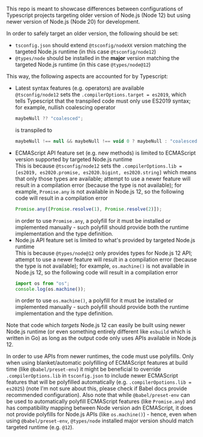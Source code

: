 This repo is meant to showcase differences between configurations of Typescript projects targeting older version of Node.js (Node 12) but using newer version of Node.js (Node 20) for development.

In order to safely target an older version, the following should be set:

-   `tsconfig.json` should extend `@tsconfig/nodeXX` version matching the targeted Node.js runtime (in this case `@tsconfig/node12`)
-   `@types/node` should be installed in the **major** version matching the targeted Node.js runtime (in this case `@types/node@12`)

This way, the following aspects are accounted for by Typescript:

-   Latest syntax features (e.g. operators) are available\
    `@tsconfig/node12` sets the `.compilerOptions.target = es2019`, which tells Typescript that the transpiled code must only use ES2019 syntax; for example, nullish coalescing operator
    ```js
    maybeNull ?? "coalesced";
    ```
    is transpiled to
    ```js
    maybeNull !== null && maybeNull !== void 0 ? maybeNull : "coalesced";
    ```
-   ECMAScript API feature set (e.g. new methods) is limited to ECMAScript version supported by targeted Node.js runtime\
    This is because `@tsconfig/node12` sets the `.compilerOptions.lib = [es2019, es2020.promise, es2020.bigint, es2020.string]` which means that only those types are available; attempt to use a newer feature will result in a compilation error (because the type is not available);
    for example, `Promise.any` is not available in Node.js 12, so the following code will result in a compilation error
    ```ts
    Promise.any([Promise.resolve(1), Promise.resolve(2)]);
    ```
    in order to use `Promise.any`, a polyfill for it must be installed or implemented manually - such polyfill should provide both the runtime implementation and the type definition.
-   Node.js API feature set is limited to what's provided by targeted Node.js runtime\
    This is because `@types/node@12` only provides types for Node.js 12 API; attempt to use a newer feature will result in a compilation error (because the type is not available);
    for example, `os.machine()` is not available in Node.js 12, so the following code will result in a compilation error
    ```ts
    import os from "os";
    console.log(os.machine());
    ```
    in order to use `os.machine()`, a polyfill for it must be installed or implemented manually - such polyfill should provide both the runtime implementation and the type definition.

Note that code which _targets_ Node.js 12 can easily be built using newer Node.js runtime (or even something entirely different like `esbuild` which is written in Go) as long as the output code only uses APIs available in Node.js 12.

In order to use APIs from newer runtimes, the code must use polyfills. Only when using blanket/automatic polyfilling of ECMAScript features at build time (like `@babel/preset-env`) it might be beneficial to override `.compilerOptions.lib` in `tsconfig.json` to include newer ECMAScript features that will be polyfilled automatically (e.g. `.compilerOpotions.lib = es2025`) (note I'm not sure about this, please check if Babel docs provide recommended configuration). Also note that while `@babel/preset-env` can be used to automatically polyfill ECMAScript features (like `Promise.any`) and has compatibility mapping between Node version adn ECMAScript, it does not provide polyfills for Node.js APIs (like `os.machine()`) - hence, even when using `@babel/preset-env`, `@types/node` installed major version should match targeted runtime (e.g. `@12`).
